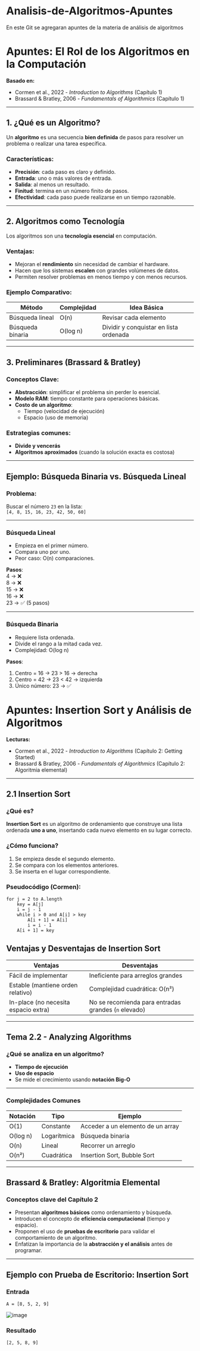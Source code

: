 # Analisis-de-Algoritmos-Apuntes
En este Git se agregaran apuntes de la materia de análisis de algoritmos 


# Apuntes: El Rol de los Algoritmos en la Computación

**Basado en:**
- Cormen et al., 2022 - *Introduction to Algorithms* (Capítulo 1)
- Brassard & Bratley, 2006 - *Fundamentals of Algorithmics* (Capítulo 1)

---

## 1. ¿Qué es un Algoritmo?

Un **algoritmo** es una secuencia **bien definida** de pasos para resolver un problema o realizar una tarea específica.

### Características:
- **Precisión**: cada paso es claro y definido.
- **Entrada**: uno o más valores de entrada.
- **Salida**: al menos un resultado.
- **Finitud**: termina en un número finito de pasos.
- **Efectividad**: cada paso puede realizarse en un tiempo razonable.

---

## 2. Algoritmos como Tecnología

Los algoritmos son una **tecnología esencial** en computación.

### Ventajas:
- Mejoran el **rendimiento** sin necesidad de cambiar el hardware.
- Hacen que los sistemas **escalen** con grandes volúmenes de datos.
- Permiten resolver problemas en menos tiempo y con menos recursos.

### Ejemplo Comparativo:
| Método | Complejidad | Idea Básica |
|--------|-------------|-------------|
| Búsqueda lineal | O(n) | Revisar cada elemento |
| Búsqueda binaria | O(log n) | Dividir y conquistar en lista ordenada |

---

## 3. Preliminares (Brassard & Bratley)

### Conceptos Clave:
- **Abstracción**: simplificar el problema sin perder lo esencial.
- **Modelo RAM**: tiempo constante para operaciones básicas.
- **Costo de un algoritmo**:
  - Tiempo (velocidad de ejecución)
  - Espacio (uso de memoria)

### Estrategias comunes:
- **Divide y vencerás**
- **Algoritmos aproximados** (cuando la solución exacta es costosa)

---

## Ejemplo: Búsqueda Binaria vs. Búsqueda Lineal

### Problema:
Buscar el número `23` en la lista:  
`[4, 8, 15, 16, 23, 42, 50, 60]`

---

### Búsqueda Lineal

- Empieza en el primer número.
- Compara uno por uno.
- Peor caso: O(n) comparaciones.

**Pasos**:  
4 → ❌  
8 → ❌  
15 → ❌  
16 → ❌  
23 → ✅ (5 pasos)

---

### Búsqueda Binaria

- Requiere lista ordenada.
- Divide el rango a la mitad cada vez.
- Complejidad: O(log n)

**Pasos**:
1. Centro = 16 → 23 > 16 → derecha  
2. Centro = 42 → 23 < 42 → izquierda  
3. Único número: 23 → ✅




# Apuntes: Insertion Sort y Análisis de Algoritmos

**Lecturas:**
- Cormen et al., 2022 - *Introduction to Algorithms* (Capítulo 2: Getting Started)
- Brassard & Bratley, 2006 - *Fundamentals of Algorithmics* (Capítulo 2: Algoritmia elemental)

---

## 2.1 Insertion Sort

### ¿Qué es?

**Insertion Sort** es un algoritmo de ordenamiento que construye una lista ordenada **uno a uno**, insertando cada nuevo elemento en su lugar correcto.

### ¿Cómo funciona?

1. Se empieza desde el segundo elemento.
2. Se compara con los elementos anteriores.
3. Se inserta en el lugar correspondiente.

### Pseudocódigo (Cormen):

```text
for j = 2 to A.length
    key = A[j]
    i = j - 1
    while i > 0 and A[i] > key
        A[i + 1] = A[i]
        i = i - 1
    A[i + 1] = key
```

## Ventajas y Desventajas de Insertion Sort

| Ventajas                                | Desventajas                          |
|-----------------------------------------|--------------------------------------|
| Fácil de implementar                    | Ineficiente para arreglos grandes    |
| Estable (mantiene orden relativo)       | Complejidad cuadrática: O(n²)        |
| In-place (no necesita espacio extra)    | No se recomienda para entradas grandes (`n` elevado) |

---

## Tema 2.2 - Analyzing Algorithms

### ¿Qué se analiza en un algoritmo?

-  **Tiempo de ejecución**
-  **Uso de espacio**
-  Se mide el crecimiento usando **notación Big-O**

---

### Complejidades Comunes

| Notación | Tipo         | Ejemplo                          |
|----------|--------------|----------------------------------|
| O(1)     | Constante    | Acceder a un elemento de un array |
| O(log n) | Logarítmica  | Búsqueda binaria                 |
| O(n)     | Lineal       | Recorrer un arreglo              |
| O(n²)    | Cuadrática   | Insertion Sort, Bubble Sort      |

---

## Brassard & Bratley: Algoritmia Elemental
  
### Conceptos clave del Capítulo 2

- Presentan **algoritmos básicos** como ordenamiento y búsqueda.
- Introducen el concepto de **eficiencia computacional** (tiempo y espacio).
- Proponen el uso de **pruebas de escritorio** para validar el comportamiento de un algoritmo.
- Enfatizan la importancia de la **abstracción y el análisis** antes de programar.

---

## Ejemplo con Prueba de Escritorio: Insertion Sort

### Entrada

```text
A = [8, 5, 2, 9]
```
![image](https://github.com/user-attachments/assets/4be04c3c-b1ef-4d82-acfb-dd99dc554d87)

### Resultado
```text
[2, 5, 8, 9]
```
